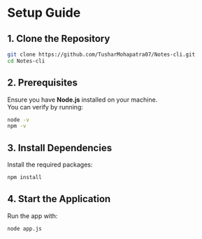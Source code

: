 # Setup Guide

## 1. Clone the Repository
```bash
git clone https://github.com/TusharMohapatra07/Notes-cli.git
cd Notes-cli
```

## 2. Prerequisites
Ensure you have **Node.js** installed on your machine.  
You can verify by running:
```bash
node -v
npm -v
```

## 3. Install Dependencies
Install the required packages:
```bash
npm install
```

## 4. Start the Application
Run the app with:
```bash
node app.js
```
